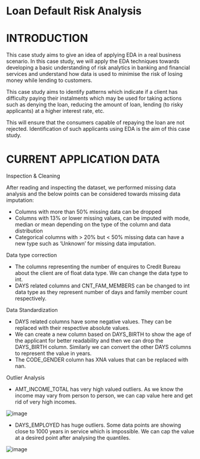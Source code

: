 # Loan Default Risk Analysis


# INTRODUCTION

This case study aims to give an idea of applying EDA in a real business scenario. In this case study, we will apply the EDA techniques towards developing a basic understanding of risk analytics in banking and financial services and understand how data is used to minimise the risk of losing money while lending to customers.

This case study aims to identify patterns which indicate if a client has difficulty paying their instalments which may be used for taking actions such as denying the loan, reducing the amount of loan, lending (to risky applicants) at a higher interest rate, etc. 

This will ensure that the consumers capable of repaying the loan are not rejected. Identification of such applicants using EDA is the aim of this case study.

# CURRENT APPLICATION DATA

Inspection & Cleaning

After reading and inspecting the dataset, we performed missing data analysis and the below points can be considered towards missing data imputation:
- Columns with more than 50% missing data can be dropped 
- Columns with 13% or lower missing values, can be imputed with mode, median or mean depending on the type of the column and data distribution
- Categorical columns with > 20% but < 50% missing data can have a new type such as ‘Unknown’ for missing data imputation.

Data type correction

- The columns representing the number of enquires to Credit Bureau about the client are of float data type. We can change the data type to int.
- DAYS  related columns and CNT_FAM_MEMBERS can be changed to int data type as they represent number of days  and family member count respectively.

Data Standardization

- DAYS  related columns have some negative values. They can be replaced with their respective absolute values.
- We can create a new column based on DAYS_BIRTH to show the age of the applicant for better readability and then we can drop the DAYS_BIRTH column. Similarly we can convert the other DAYS columns to represent the value in years.
- The CODE_GENDER column has XNA values that can be replaced with nan.

Outlier Analysis

- AMT_INCOME_TOTAL has very high valued outliers. As we know the income may vary from person to person, we can cap value here and get rid of very high incomes.

![image](https://user-images.githubusercontent.com/103338455/162632598-5fd730c4-50bb-4444-b38a-27fa8d177444.png)

- DAYS_EMPLOYED has huge outliers. Some data points are showing close to 1000 years in service which is impossible. We can cap the value at a desired point after analysing the quantiles.

![image](https://user-images.githubusercontent.com/103338455/162632646-9d0939a5-99db-4f66-bbb9-d2dae0f46480.png)






